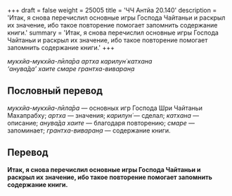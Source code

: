+++
draft = false
weight = 25005
title = 'ЧЧ Антйа 20.140'
description = 'Итак, я снова перечислил основные игры Господа Чайтаньи и раскрыл их значение, ибо такое повторение помогает запомнить содержание книги.'
summary = 'Итак, я снова перечислил основные игры Господа Чайтаньи и раскрыл их значение, ибо такое повторение помогает запомнить содержание книги.'
+++

_мукхйа-мукхйа-лӣла̄ра артха карилун̇ катхана  
‘анува̄да’ хаите смаре грантха-виваран̣а_

## Пословный перевод

_мукхйа_\-_мукхйа_\-_лӣла̄ра_ — основных игр Господа Шри Чайтаньи Махапрабху; _артха_ — значения; _карилун̇_ — сделал; _катхана_ — описание; _анува̄да_ _хаите_ — благодаря повторению; _смаре_ — запоминает; _грантха_\-_виваран̣а_ — содержание книги.

## Перевод

**Итак, я снова перечислил основные игры Господа Чайтаньи и раскрыл их значение, ибо такое повторение помогает запомнить содержание книги.**
